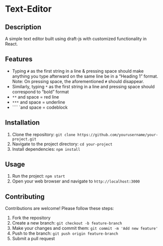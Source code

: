 # Text-Editor

## Description

A simple text editor built using draft-js with customized functionality in React.

## Features

- Typing `#` as the first string in a line & pressing space should make anything you type afterward on the same line be in a “Heading 1” format. Note: On pressing space, the aforementioned `#` should disappear.
- Similarly, typing `*` as the first string in a line and pressing space should correspond to “bold” format
- `**` and space = red line
- `***` and space = underline
- ```` `and space = codeblock

## Installation

1. Clone the repository: `git clone https://github.com/yourusername/your-project.git`
2. Navigate to the project directory: `cd your-project`
3. Install dependencies: `npm install`

## Usage

1. Run the project: `npm start`
2. Open your web browser and navigate to `http://localhost:3000`

## Contributing

Contributions are welcome! Please follow these steps:

1. Fork the repository
2. Create a new branch: `git checkout -b feature-branch`
3. Make your changes and commit them: `git commit -m 'Add new feature'`
4. Push to the branch: `git push origin feature-branch`
5. Submit a pull request
